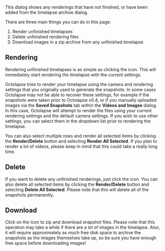 This dialog shows any renderings that have not finished, or have been added from the timelapse archive dialog.

There are three main things you can do in this page:

1.  Render unfinished timelapses
2.  Delete unfinished rendering files
3.  Download images in a zip archive from any unfinished timelapse

## Rendering

Rendering unfinished timelapses is as simple as clicking  the <i class="fa fa-film" class="Film Icon" title="Film Icon"></i> icon.  This will immediately start rendering the timelapse with the current settings.

Octolapse tries to render your timelapse using the camera and rendering settings that you originally used to generate the snapshots.  In some cases Octolapse may not be able to recover these settings, for example if the snapshots were taken prior to Octolapse v0.4, or if you manually uploaded images via the **Saved Snapshots** tab within the **Videos and Images** dialog.  In this case, Octolapse will attempt to render the files using your current rendering settings and the default camera settings.  If you wish to use other settings, you can select them in the dropdown list prior to rendering the timelapse.

You can also select multiple rows and render all selected items by clicking the **Render/Delete** button and selecting **Render All Selected**.  If you plan to render a lot of videos, please keep in mind that this could take a really long time.

## Delete

If you want to delete any unfinished renderings, just click the <i class="fa fa-trash" title="Delete Icon"></i> icon.  You can also delete all selected items by clicking the **Render/Delete** button and selecting **Delete All Selected**.  Please note that this will delete all of the snapshots permanently.

## Download

Click on the <i class="fa fa-download" title="Download Icon"></i> icon to zip and download snapshot files.  Please note that this operation may take a while if there are a lot of images in the timelapse.  Also, it will require approximately as much free disk space to archive the snapshots as the images themselves take up, so be sure you have enough free space before downloading images!
